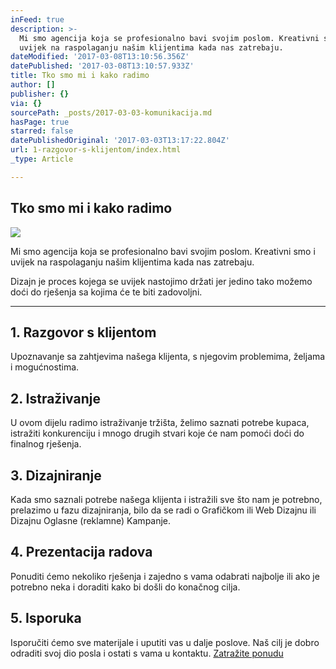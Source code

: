 ```yaml
---
inFeed: true
description: >-
  Mi smo agencija koja se profesionalno bavi svojim poslom. Kreativni smo i
  uvijek na raspolaganju našim klijentima kada nas zatrebaju. 
dateModified: '2017-03-08T13:10:56.356Z'
datePublished: '2017-03-08T13:10:57.933Z'
title: Tko smo mi i kako radimo
author: []
publisher: {}
via: {}
sourcePath: _posts/2017-03-03-komunikacija.md
hasPage: true
starred: false
datePublishedOriginal: '2017-03-03T13:17:22.804Z'
url: 1-razgovor-s-klijentom/index.html
_type: Article

---
```

## Tko smo mi i kako radimo
![](https://the-grid-user-content.s3-us-west-2.amazonaws.com/767cd3d3-9bba-4313-94b9-c4277e87f642.jpg)

Mi smo agencija koja se profesionalno bavi svojim poslom. Kreativni smo i uvijek na raspolaganju našim klijentima kada nas zatrebaju. 

Dizajn je proces kojega se uvijek nastojimo držati jer jedino tako možemo doći do rješenja sa kojima će te biti zadovoljni.

---

## 1\. Razgovor s klijentom

Upoznavanje sa zahtjevima našega klijenta, s njegovim problemima, željama i mogućnostima.

## 2\. Istraživanje

U ovom dijelu radimo istraživanje tržišta, želimo saznati potrebe kupaca, istražiti konkurenciju i mnogo drugih stvari koje će nam pomoći doći do finalnog rješenja.

## 3\. Dizajniranje

Kada smo saznali potrebe našega klijenta i istražili sve što nam je potrebno, prelazimo u fazu dizajniranja, bilo da se radi o Grafičkom ili Web Dizajnu ili Dizajnu Oglasne (reklamne) Kampanje.

## 4\. Prezentacija radova

Ponuditi ćemo nekoliko rješenja i zajedno s vama odabrati najbolje ili ako je potrebno neka i doraditi kako bi došli do konačnog cilja.

## 5\. Isporuka

Isporučiti ćemo sve materijale i uputiti vas u dalje poslove. Naš cilj je dobro odraditi svoj dio posla i ostati s vama u kontaktu.
[Zatražite ponudu][0]

[0]: https://docs.google.com/forms/d/e/1FAIpQLScdOVsi3x4G0Lhj3_OM6jahpukJaGd1BQo7SdDcZ_cg58LITg/viewform
